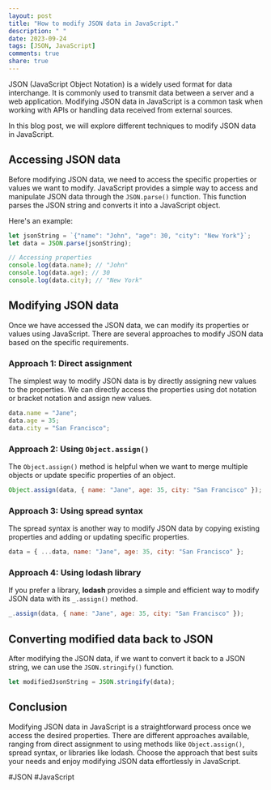 ```yaml
---
layout: post
title: "How to modify JSON data in JavaScript."
description: " "
date: 2023-09-24
tags: [JSON, JavaScript]
comments: true
share: true
---
```


JSON (JavaScript Object Notation) is a widely used format for data interchange. It is commonly used to transmit data between a server and a web application. Modifying JSON data in JavaScript is a common task when working with APIs or handling data received from external sources.

In this blog post, we will explore different techniques to modify JSON data in JavaScript.

## Accessing JSON data

Before modifying JSON data, we need to access the specific properties or values we want to modify. JavaScript provides a simple way to access and manipulate JSON data through the `JSON.parse()` function. This function parses the JSON string and converts it into a JavaScript object.

Here's an example:

```javascript
let jsonString = `{"name": "John", "age": 30, "city": "New York"}`;
let data = JSON.parse(jsonString);

// Accessing properties
console.log(data.name); // "John"
console.log(data.age); // 30
console.log(data.city); // "New York"
```

## Modifying JSON data

Once we have accessed the JSON data, we can modify its properties or values using JavaScript. There are several approaches to modify JSON data based on the specific requirements.

### Approach 1: Direct assignment

The simplest way to modify JSON data is by directly assigning new values to the properties. We can directly access the properties using dot notation or bracket notation and assign new values.

```javascript
data.name = "Jane";
data.age = 35;
data.city = "San Francisco";
```

### Approach 2: Using `Object.assign()`

The `Object.assign()` method is helpful when we want to merge multiple objects or update specific properties of an object.

```javascript
Object.assign(data, { name: "Jane", age: 35, city: "San Francisco" });
```

### Approach 3: Using spread syntax

The spread syntax is another way to modify JSON data by copying existing properties and adding or updating specific properties.

```javascript
data = { ...data, name: "Jane", age: 35, city: "San Francisco" };
```

### Approach 4: Using lodash library

If you prefer a library, **lodash** provides a simple and efficient way to modify JSON data with its `_.assign()` method.

```javascript
_.assign(data, { name: "Jane", age: 35, city: "San Francisco" });
```

## Converting modified data back to JSON

After modifying the JSON data, if we want to convert it back to a JSON string, we can use the `JSON.stringify()` function.

```javascript
let modifiedJsonString = JSON.stringify(data);
```

## Conclusion

Modifying JSON data in JavaScript is a straightforward process once we access the desired properties. There are different approaches available, ranging from direct assignment to using methods like `Object.assign()`, spread syntax, or libraries like lodash. Choose the approach that best suits your needs and enjoy modifying JSON data effortlessly in JavaScript.

#JSON #JavaScript